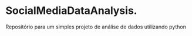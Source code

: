 # SocialMediaDataAnalysis.
Repositório para um simples projeto de análise de dados utilizando python
